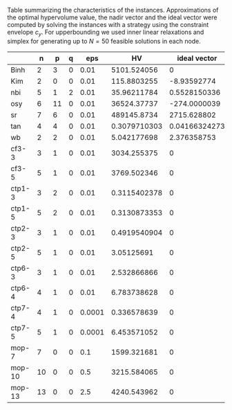 Table summarizing the characteristics of the instances. Approximations of the optimal hypervolume value, the nadir vector and the ideal vector were computed by solving the instances with a strategy using the constraint envelope $c_y$. For upperbounding we used inner linear relaxations and simplex for generating up to $N=50$ feasible solutions in each node.

|        | n  | p  | q | eps    | HV           | ideal vector  | nadir vector  | nadir(y1)    | nadir(y2)    |
|--------|----|----|---|--------|--------------|---------------|---------------|--------------|--------------|
| Binh   | 2  | 3  | 0 | 0.01   | 5101.524056  | 0             | 4             | 136          | 50           |
| Kim    | 2  | 0  | 0 | 0.01   | 115.8803255  | -8.93592774   | -8.121236944  | 6.510622914  | 4.86327066   |
| nbi    | 5  | 1  | 2 | 0.01   | 35.96211784  | 0.5528150336  | -3.607760048  | 10.03399554  | 2.263087058  |
| osy    | 6  | 11 | 0 | 0.01   | 36524.37737  | -274.0000039  | 3.995549522   | -38.23323284 | 176          |
| sr     | 7  | 6  | 0 | 0.01   | 489145.8734  | 2715.628802   | 696.9855761   | 3300.00072   | 1695.967977  |
| tan    | 4  | 4  | 0 | 0.01   | 0.3079710303 | 0.04166324273 | 0.04166404205 | 1.038625093  | 1.039299269  |
| wb     | 2  | 2  | 0 | 0.01   | 5.042177698  | 2.376358753   | 0.00043904    | 333.6        | 0.0157639791 |
| cf3-3  | 3  | 1  | 0 | 0.01   | 3034.255375  | 0             | 0             | 41.02367247  | 73.98111679  |
| cf3-5  | 5  | 1  | 0 | 0.01   | 3769.502346  | 0             | 0             | 56.75662366  | 66.42791403  |
| ctp1-3 | 3  | 2  | 0 | 0.01   | 0.3115402378 | 0             | 0.5377427663  | 1            | 1            |
| ctp1-5 | 5  | 2  | 0 | 0.01   | 0.3130873353 | 0             | 0.5336867323  | 1            | 1            |
| ctp2-3 | 3  | 1  | 0 | 0.01   | 0.4919540904 | 0             | 0.3678794412  | 1            | 1.149144414  |
| ctp2-5 | 5  | 1  | 0 | 0.01   | 3.05125691   | 0             | 0.3678794412  | 1            | 3.705981427  |
| ctp6-3 | 3  | 1  | 0 | 0.01   | 2.532866866  | 0             | 0.8763404437  | 1            | 4.794758628  |
| ctp6-4 | 4  | 1  | 0 | 0.01   | 6.783738628  | 0             | 0.8760542124  | 1            | 9.040911282  |
| ctp7-4 | 4  | 1  | 0 | 0.0001 | 0.336578639  | 0             | 0.4038140196  | 0.9069783142 | 1.060187513  |
| ctp7-5 | 5  | 1  | 0 | 0.0001 | 6.453571052  | 0             | 0.4036453865  | 0.9092684114 | 7.785883854  |
| mop-7  | 7  | 0  | 0 | 0.1    | 1599.321681  | 0             | 0             | 43.24601138  | 40           |
| mop-10 | 10 | 0  | 0 | 0.5    | 3215.584065  | 0             | 0             | 66.430125    | 52           |
| mop-13 | 13 | 0  | 0 | 2.5    | 4240.543962  | 0             | 0             | 70.8588      | 64           |
